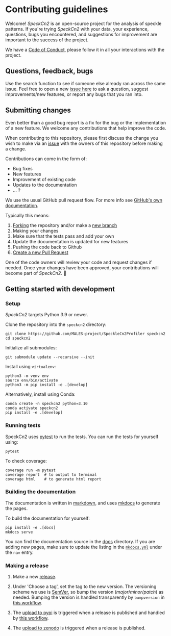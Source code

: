 # Contributing guidelines

Welcome! *SpeckCn2* is an open-source project for the analysis of speckle patterns. If you're trying *SpeckCn2* with your data, your experience, questions, bugs you encountered, and suggestions for improvement are important to the success of the project.

We have a [Code of Conduct](CODE_OF_CONDUCT.md), please follow it in all your interactions with the project.

## Questions, feedback, bugs

Use the search function to see if someone else already ran across the same issue. Feel free to open a new [issue here](https://github.com/MALES-project/SpeckleCn2Profiler/issues) to ask a question, suggest improvements/new features, or report any bugs that you ran into.

## Submitting changes

Even better than a good bug report is a fix for the bug or the implementation of a new feature. We welcome any contributions that help improve the code.

When contributing to this repository, please first discuss the change you wish to make via an [issue](https://github.com/MALES-project/SpeckleCn2Profiler/issues) with the owners of this repository before making a change.

Contributions can come in the form of:

- Bug fixes
- New features
- Improvement of existing code
- Updates to the documentation
- ... ?

We use the usual GitHub pull request flow. For more info see [GitHub's own documentation](https://help.github.com/articles/using-pull-requests/).

Typically this means:

1. [Forking](https://docs.github.com/articles/about-forks) the repository and/or make a [new branch](https://docs.github.com/articles/about-branches)
2. Making your changes
3. Make sure that the tests pass and add your own
4. Update the documentation is updated for new features
5. Pushing the code back to Github
6. [Create a new Pull Request](https://help.github.com/articles/creating-a-pull-request/)

One of the code owners will review your code and request changes if needed. Once your changes have been approved, your contributions will become part of *SpeckCn2*. 🎉

## Getting started with development

### Setup

*SpeckCn2* targets Python 3.9 or newer.

Clone the repository into the `speckcn2` directory:

```console
git clone https://github.com/MALES-project/SpeckleCn2Profiler speckcn2
cd speckcn2
```

Initialize all submodules:
```console
git submodule update --recursive --init
```

Install using `virtualenv`:

```console
python3 -m venv env
source env/bin/activate
python3 -m pip install -e .[develop]
```

Alternatively, install using Conda:

```console
conda create -n speckcn2 python=3.10
conda activate speckcn2
pip install -e .[develop]
```

### Running tests

SpeckCn2 uses [pytest](https://docs.pytest.org/en/latest/) to run the tests. You can run the tests for yourself using:

```console
pytest
```

To check coverage:

```console
coverage run -m pytest
coverage report  # to output to terminal
coverage html    # to generate html report
```

### Building the documentation

The documentation is written in [markdown](https://www.markdownguide.org/basic-syntax/), and uses [mkdocs](https://www.mkdocs.org/) to generate the pages.

To build the documentation for yourself:

```console
pip install -e .[docs]
mkdocs serve
```

You can find the documentation source in the [docs](https://github.com/XXX) directory.
If you are adding new pages, make sure to update the listing in the [`mkdocs.yml`](https://github.com/XXX) under the `nav` entry.

### Making a release

1. Make a new [release](https://github.com/MALES-project/SpeckleCn2Profiler/releases).

2. Under 'Choose a tag', set the tag to the new version. The versioning scheme we use is [SemVer](http://semver.org/), so bump the version (*major*/*minor*/*patch*) as needed. Bumping the version is handled transparently by `bumpversion` in [this workflow](https://github.com/MALES-project/SpeckleCn2Profiler/blob/main/.github/workflows/publish.yaml).

3. The [upload to pypi](https://pypi.org/project/XXX) is triggered when a release is published and handled by [this workflow](https://github.com/MALES-project/SpeckleCn2Profiler/actions/workflows/publish.yaml).

4. The [upload to zenodo](https://zenodo.org/record/XXX) is triggered when a release is published.
